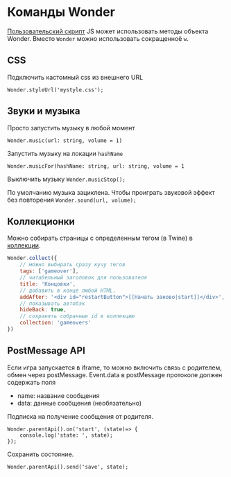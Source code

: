 # Команды Wonder

[Пользовательский скрипт](Scripts.md) JS может использовать методы объекта Wonder. Вместо `Wonder` можно использовать сокращенноё `w`.

## СSS
Подключить кастомный css из внешнего URL

`Wonder.styleUrl('mystyle.css');`

## Звуки и музыка

Просто запустить музыку в любой момент

`Wonder.music(url: string, volume = 1)`

Запустить музыку на локации `hashName`

`Wonder.musicFor(hashName: string, url: string, volume = 1`

Выключить музыку 
`Wonder.musicStop();`

По умолчанию музыка зациклена. Чтобы проиграть звуковой эффект без повторения
`Wonder.sound(url, volume);`

## Коллекционки

Можно собирать страницы с определенным тегом (в Twine) в [коллекции](Collectibles.md).

```javascript
Wonder.collect({
    // можно выбирать сразу кучу тегов
    tags: ['gameover'],
    // читабельный заголовок для пользователя
    title: 'Концовки', 
    // добавить в конце любой HTML.
    addAfter: '<div id="restartButton">[[Начать заново|start]]</div>', 
    // показывать автобэк
    hideBack: true,
    // сохранять собранные id в коллекцию
    collection: 'gameovers'
})
```

## PostMessage API

Если игра запускается в iframe, то можно включить связь с родителем, обмен через postMessage.  Event.data в postMessage протоколе должен содержать поля
- name: название сообщения
- data: данные сообщения (необязательно)

Подписка на получение сообщения от родителя.
```
Wonder.parentApi().on('start', (state)=> {
    console.log('state: ', state);
});
```

Сохранить состояние.
```
Wonder.parentApi().send('save', state);
```




